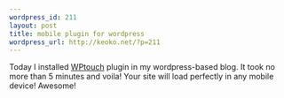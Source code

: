 ```yaml
--- 
wordpress_id: 211
layout: post
title: mobile plugin for wordpress
wordpress_url: http://keoko.net/?p=211
---
```

Today I installed <a href="http://www.bravenewcode.com/wptouch/">WPtouch</a> plugin in my wordpress-based blog. It took no more than 5 minutes and voila! Your site will load perfectly in any mobile device! Awesome!
